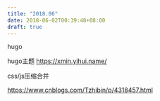 ```yaml
---
title: "2018.06"
date: 2018-06-02T00:39:48+08:00
draft: true
---
```


hugo


hugo主题
https://xmin.yihui.name/

css/js压缩合并

https://www.cnblogs.com/Tzhibin/p/4318457.html